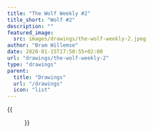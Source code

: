 ```yaml
---
title: "The Wolf Weekly #2"
title_short: "Wolf #2"
description: ""
featured_image:
  src: images/drawings/the-wolf-weekly-2.jpeg
author: "Bram Willemse"
date: 2020-01-15T17:50:55+02:00
url: "drawings/the-wolf-weekly-2"
type: "drawings"
parent:
  title: "Drawings"
  url: "/drawings"
  icon: "list"
---
```


{{<figure src="images/drawings/the-wolf-weekly-2.jpeg" width="1339" height="1298">}}